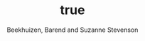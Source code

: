 ---
author: Beekhuizen, Barend and Suzanne Stevenson
year: 2015
title: {Perceptual, conceptual, and frequency effects on error patterns in English color term acquisition}
category: proceedings
booktitle: {Proceedings of the Sixth Workshop on Cognitive Aspects of Computational Language Learning}
---